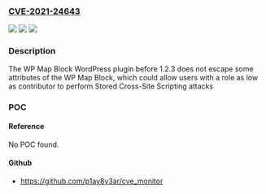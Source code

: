 ### [CVE-2021-24643](https://cve.mitre.org/cgi-bin/cvename.cgi?name=CVE-2021-24643)
![](https://img.shields.io/static/v1?label=Product&message=WP%20Map%20Block%20%E2%80%93%20Gutenberg%20Map%20Block%20for%20Google%20Map%20and%20OpenStreet%20Map&color=blue)
![](https://img.shields.io/static/v1?label=Version&message=1.2.3%3C%201.2.3%20&color=brighgreen)
![](https://img.shields.io/static/v1?label=Vulnerability&message=CWE-79%20Cross-site%20Scripting%20(XSS)&color=brighgreen)

### Description

The WP Map Block WordPress plugin before 1.2.3 does not escape some attributes of the WP Map Block, which could allow users with a role as low as contributor to perform Stored Cross-Site Scripting attacks

### POC

#### Reference
No POC found.

#### Github
- https://github.com/p1ay8y3ar/cve_monitor

